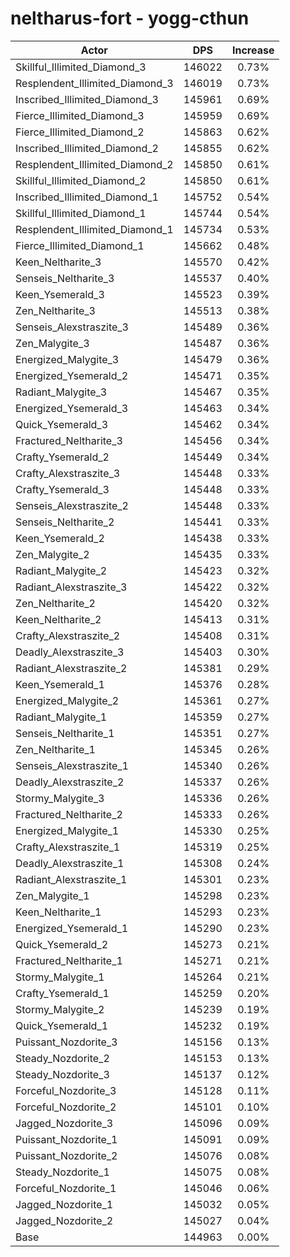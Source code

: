 # neltharus-fort - yogg-cthun
| Actor | DPS | Increase |
|---|:---:|:---:|
|Skillful_Illimited_Diamond_3|146022|0.73%|
|Resplendent_Illimited_Diamond_3|146019|0.73%|
|Inscribed_Illimited_Diamond_3|145961|0.69%|
|Fierce_Illimited_Diamond_3|145959|0.69%|
|Fierce_Illimited_Diamond_2|145863|0.62%|
|Inscribed_Illimited_Diamond_2|145855|0.62%|
|Resplendent_Illimited_Diamond_2|145850|0.61%|
|Skillful_Illimited_Diamond_2|145850|0.61%|
|Inscribed_Illimited_Diamond_1|145752|0.54%|
|Skillful_Illimited_Diamond_1|145744|0.54%|
|Resplendent_Illimited_Diamond_1|145734|0.53%|
|Fierce_Illimited_Diamond_1|145662|0.48%|
|Keen_Neltharite_3|145570|0.42%|
|Senseis_Neltharite_3|145537|0.40%|
|Keen_Ysemerald_3|145523|0.39%|
|Zen_Neltharite_3|145513|0.38%|
|Senseis_Alexstraszite_3|145489|0.36%|
|Zen_Malygite_3|145487|0.36%|
|Energized_Malygite_3|145479|0.36%|
|Energized_Ysemerald_2|145471|0.35%|
|Radiant_Malygite_3|145467|0.35%|
|Energized_Ysemerald_3|145463|0.34%|
|Quick_Ysemerald_3|145462|0.34%|
|Fractured_Neltharite_3|145456|0.34%|
|Crafty_Ysemerald_2|145449|0.34%|
|Crafty_Alexstraszite_3|145448|0.33%|
|Crafty_Ysemerald_3|145448|0.33%|
|Senseis_Alexstraszite_2|145448|0.33%|
|Senseis_Neltharite_2|145441|0.33%|
|Keen_Ysemerald_2|145438|0.33%|
|Zen_Malygite_2|145435|0.33%|
|Radiant_Malygite_2|145423|0.32%|
|Radiant_Alexstraszite_3|145422|0.32%|
|Zen_Neltharite_2|145420|0.32%|
|Keen_Neltharite_2|145413|0.31%|
|Crafty_Alexstraszite_2|145408|0.31%|
|Deadly_Alexstraszite_3|145403|0.30%|
|Radiant_Alexstraszite_2|145381|0.29%|
|Keen_Ysemerald_1|145376|0.28%|
|Energized_Malygite_2|145361|0.27%|
|Radiant_Malygite_1|145359|0.27%|
|Senseis_Neltharite_1|145351|0.27%|
|Zen_Neltharite_1|145345|0.26%|
|Senseis_Alexstraszite_1|145340|0.26%|
|Deadly_Alexstraszite_2|145337|0.26%|
|Stormy_Malygite_3|145336|0.26%|
|Fractured_Neltharite_2|145333|0.26%|
|Energized_Malygite_1|145330|0.25%|
|Crafty_Alexstraszite_1|145319|0.25%|
|Deadly_Alexstraszite_1|145308|0.24%|
|Radiant_Alexstraszite_1|145301|0.23%|
|Zen_Malygite_1|145298|0.23%|
|Keen_Neltharite_1|145293|0.23%|
|Energized_Ysemerald_1|145290|0.23%|
|Quick_Ysemerald_2|145273|0.21%|
|Fractured_Neltharite_1|145271|0.21%|
|Stormy_Malygite_1|145264|0.21%|
|Crafty_Ysemerald_1|145259|0.20%|
|Stormy_Malygite_2|145239|0.19%|
|Quick_Ysemerald_1|145232|0.19%|
|Puissant_Nozdorite_3|145156|0.13%|
|Steady_Nozdorite_2|145153|0.13%|
|Steady_Nozdorite_3|145137|0.12%|
|Forceful_Nozdorite_3|145128|0.11%|
|Forceful_Nozdorite_2|145101|0.10%|
|Jagged_Nozdorite_3|145096|0.09%|
|Puissant_Nozdorite_1|145091|0.09%|
|Puissant_Nozdorite_2|145076|0.08%|
|Steady_Nozdorite_1|145075|0.08%|
|Forceful_Nozdorite_1|145046|0.06%|
|Jagged_Nozdorite_1|145032|0.05%|
|Jagged_Nozdorite_2|145027|0.04%|
|Base|144963|0.00%|
